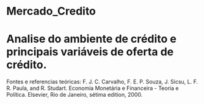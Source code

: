 # Mercado_Credito
# Analise do ambiente de crédito e principais variáveis de oferta de crédito.
Fontes e referencias teóricas: F. J. C. Carvalho, F. E. P. Souza, J. Sicsu, L. F. R. Paula, and R. Studart.
Economia Monetária e Financeira - Teoria e Política. Elsevier, Rio de Janeiro, sétima edition, 2000.
